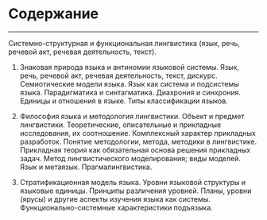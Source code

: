 # Содержание

---

Системно-структурная и функциональная лингвистика (язык, речь, речевой акт, речевая деятельность, текст).

1. Знаковая природа языка и антиномии языковой системы.
Язык, речь, речевой акт, речевая деятельность, текст, дискурс.
Семиотические модели языка.
Язык как система и подсистемы языка.
Парадигматика и синтагматика.
Диахрония и синхрония.
Единицы и отношения в языке.
Типы классификации языков.

2. Философия языка и методология лингвистики.
Объект и предмет лингвистики.
Теоретические, описательные и прикладные исследования, их соотношение.
Комплексный характер прикладных разработок.
Понятие методологии, метода, методики в лингвистике.
Прикладная теория как обязательная основа решения прикладных задач.
Метод лингвистического моделирования; виды моделей.
Язык и метаязык.
Прагмалингвистика.

3. Стратификационная модель языка.
Уровни языковой структуры и языковые единицы.
Принципы различения уровней.
Планы, уровни (ярусы) и другие аспекты изучения языка как системы.
Функционально-системные характеристики подъязыка.
